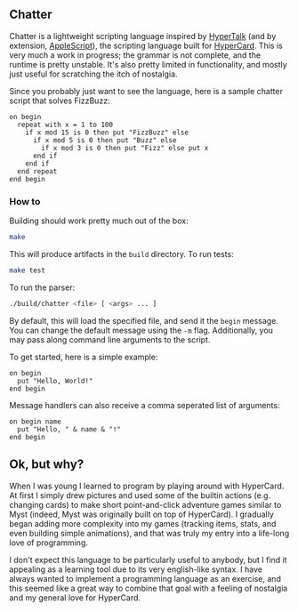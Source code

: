 ## Chatter

Chatter is a lightweight scripting language inspired by [HyperTalk](https://en.wikipedia.org/wiki/HyperTalk) (and by extension, [AppleScript](https://en.wikipedia.org/wiki/AppleScript)), the scripting language built for [HyperCard](https://en.wikipedia.org/wiki/HyperCard). This is very much a work in progress; the grammar is not complete, and the runtime is pretty unstable. It's also pretty limited in functionality, and mostly just useful for scratching the itch of nostalgia.

Since you probably just want to see the language, here is a sample chatter script that solves FizzBuzz:
```
on begin
  repeat with x = 1 to 100
    if x mod 15 is 0 then put "FizzBuzz" else
      if x mod 5 is 0 then put "Buzz" else
        if x mod 3 is 0 then put "Fizz" else put x
      end if
    end if
  end repeat
end begin
```
### How to

Building should work pretty much out of the box:
```sh
make
```
This will produce artifacts in the `build` directory. To run tests:
```sh
make test
```
To run the parser:
```sh
./build/chatter <file> [ <args> ... ]
```
By default, this will load the specified file, and send it the `begin` message. You can change the default message using the `-m` flag. Additionally, you may pass along command line arguments to the script.

To get started, here is a simple example:
```
on begin
  put "Hello, World!"
end begin
```
Message handlers can also receive a comma seperated list of arguments:
```
on begin name
  put "Hello, " & name & "!"
end begin
```

## Ok, but why?

When I was young I learned to program by playing around with HyperCard. At first I simply drew pictures and used some of the builtin actions (e.g. changing cards) to make short point-and-click adventure games similar to Myst (indeed, Myst was originally built on top of HyperCard). I gradually began adding more complexity into my games (tracking items, stats, and even building simple animations), and that was truly my entry into a life-long love of programming.

I don't expect this language to be particularly useful to anybody, but I find it appealing as a learning tool due to its very english-like syntax. I have always wanted to implement a programming language as an exercise, and this seemed like a great way to combine that goal with a feeling of nostalgia and my general love for HyperCard.
